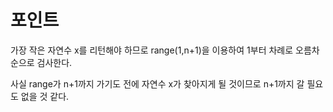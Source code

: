 # 포인트     
가장 작은 자연수 x를 리턴해야 하므로 range(1,n+1)을 이용하여 1부터 차례로 오름차순으로 검사한다.  
  
사실 range가 n+1까지 가기도 전에 자연수 x가 찾아지게 될 것이므로 n+1까지 갈 필요도 없을 것 같다.
